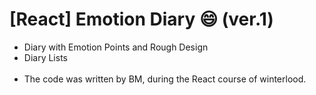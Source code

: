 # [React] Emotion Diary 😄 (ver.1)

- Diary with Emotion Points and Rough Design<br/>
- Diary Lists
<br/><br/>
- The code was written by BM, during the React course of winterlood.
